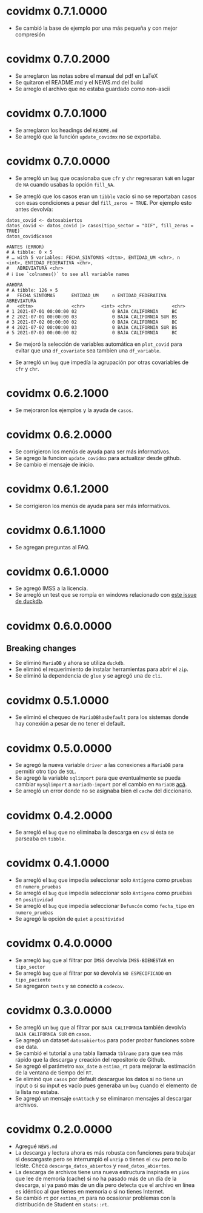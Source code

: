 # covidmx 0.7.1.0000

* Se cambió la base de ejemplo por una más pequeña y con mejor compresión

# covidmx 0.7.0.2000

* Se arreglaron las notas sobre el manual del pdf en LaTeX
* Se quitaron el README.md y el NEWS.md del build
* Se arreglo el archivo que no estaba guardado como non-ascii

# covidmx 0.7.0.1000

* Se arreglaron los headings del `README.md`
* Se arregló que la función `update_covidmx` no se exportaba. 

# covidmx 0.7.0.0000

* Se arregló un `bug` que ocasionaba que `cfr` y `chr` regresaran `NaN` en lugar de `NA` cuando
usabas la opción `fill_NA`. 

* Se arregló que los casos eran un `tibble` vacío si no se reportaban casos con esas 
condiciones a pesar del `fill_zeros = TRUE`. Por ejemplo esto antes devolvía:

```{r}
datos_covid <- datosabiertos
datos_covid <- datos_covid |> casos(tipo_sector = "DIF", fill_zeros = TRUE)
datos_covid$casos

#ANTES (ERROR)
# A tibble: 0 × 5
# … with 5 variables: FECHA_SINTOMAS <dttm>, ENTIDAD_UM <chr>, n <int>, ENTIDAD_FEDERATIVA <chr>,
#   ABREVIATURA <chr>
# ℹ Use `colnames()` to see all variable names

#AHORA
# A tibble: 126 × 5
#   FECHA_SINTOMAS      ENTIDAD_UM     n ENTIDAD_FEDERATIVA  ABREVIATURA
#   <dttm>              <chr>      <int> <chr>               <chr>      
# 1 2021-07-01 00:00:00 02             0 BAJA CALIFORNIA     BC         
# 2 2021-07-01 00:00:00 03             0 BAJA CALIFORNIA SUR BS         
# 3 2021-07-02 00:00:00 02             0 BAJA CALIFORNIA     BC         
# 4 2021-07-02 00:00:00 03             0 BAJA CALIFORNIA SUR BS         
# 5 2021-07-03 00:00:00 02             0 BAJA CALIFORNIA     BC    
```

* Se mejoró la selección de variables automática en `plot_covid` para evitar que una `df_covariate`
sea tambien una `df_variable`.

* Se arregló un `bug` que impedía la agrupación por otras covariables de `cfr` y `chr`. 

# covidmx 0.6.2.1000

* Se mejoraron los ejemplos y la ayuda de `casos`.

# covidmx 0.6.2.0000

* Se corrigieron los menús de ayuda para ser más informativos.
* Se agrego la funcion `update_covidmx` para actualizar desde github. 
* Se cambio el mensaje de inicio. 

# covidmx 0.6.1.2000

* Se corrigieron los menús de ayuda para ser más informativos.

# covidmx 0.6.1.1000

* Se agregan preguntas al FAQ. 


# covidmx 0.6.1.0000

* Se agregó IMSS a la licencia.
* Se arregló un test que se rompía en windows relacionado con [este issue de duckdb](https://github.com/duckdb/duckdb/issues/77).

# covidmx 0.6.0.0000

## Breaking changes

* Se eliminó `MariaDB` y ahora se utiliza `duckdb`. 
* Se eliminó el requerimiento de instalar herramientas para abrir el `zip`. 
* Se eliminó la dependencia de `glue` y se agregó una de `cli`. 

# covidmx 0.5.1.0000
* Se eliminó el chequeo de `MariaDBhasDefault` para los sistemas donde hay conexión
a pesar de no tener el default. 

# covidmx 0.5.0.0000
* Se agregó la nueva variable `driver` a las conexiones a `MariaDB` para permitir otro tipo de `SQL`.
* Se agregó la variable `sqlimport` para que eventualmente se pueda cambiar `mysqlimport` a `mariadb-import` por el cambio en `MariaDB` [acá](https://mariadb.com/kb/en/mysqlimport/).
* Se arregló un error donde no se asignaba bien el `cache` del diccionario. 

# covidmx 0.4.2.0000
* Se arregló el `bug` que no eliminaba la descarga en `csv` si ésta se parseaba en `tibble`. 

# covidmx 0.4.1.0000
* Se arregló el `bug` que impedía seleccionar solo `Antígeno` como pruebas en `numero_pruebas`
* Se arregló el `bug` que impedía seleccionar solo `Antígeno` como pruebas en `positividad`
* Se arregló el `bug` que impedía seleccionar  `Defuncón` como `fecha_tipo` en `numero_pruebas`
* Se agregó la opción de `quiet` a `positividad`

# covidmx 0.4.0.0000

* Se arregló `bug` que al filtrar por `IMSS` devolvía `IMSS-BIENESTAR` en `tipo_sector`
* Se arregló `bug` que al filtrar por `NO` devolvía `NO ESPECIFICADO` en `tipo_paciente`
* Se agregaron `tests` y se conectò a `codecov`. 

# covidmx 0.3.0.0000

* Se arregló un `bug` que al filtrar por `BAJA CALIFORNIA` también devolvía `BAJA CALIFORNIA SUR` en `casos`. 
* Se agregó un dataset `datosabiertos` para poder probar funciones sobre ese data. 
* Se cambió el tutorial a una tabla llamada `tblname` para que sea más rápido que la descarga y creación del repositorio de Github.  
* Se agregó el parámetro `max_date` a `estima_rt` para mejorar la estimación de la ventana de tiempo del `RT`. 
* Se eliminó que `casos` por default descargue los datos si no tiene un input o si su input es vacío pues generaba un `bug` cuando el elemento de la lista no estaba. 
* Se agregó un mensaje `onAttach` y se eliminaron mensajes al descargar archivos.

# covidmx 0.2.0.0000

* Agregué `NEWS.md`
* La descarga y lectura ahora es más robusta con funciones para trabajar si descargaste pero se interrumpió el `unzip` o tienes el `csv` pero no lo leíste. Checa `descarga_datos_abiertos` y
`read_datos_abiertos`. 
* La descarga de archivos tiene una nueva estructura inspirada en `pins` que lee de memoria (cache) si no ha pasado más de un día de la descarga, si ya pasó más de un día pero detecta que el archivo en línea es idéntico al que tienes en memoria o si no tienes Internet. 
* Se cambió `rt` por `estima_rt` para no ocasionar problemas con la distribución de Student en `stats::rt`.
